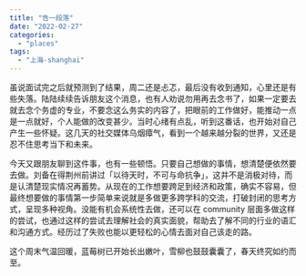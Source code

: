 ```yaml
---
title: "告一段落"
date: "2022-02-27"
categories: 
  - "places"
tags: 
  - "上海-shanghai"
---
```


虽说面试完之后就预测到了结果，周二还是忐忑，最后没有收到通知，心里还是有些失落。陆陆续续告诉朋友这个消息，也有人劝说勿用再去念书了，如果一定要去就去念个务虚的专业，不要念这么务实的内容了，把眼前的工作做好，能推动一点是一点就好，个人能做的改变甚少。当时心绪有点乱，听到这番话，也开始对自己产生一些怀疑。这几天的社交媒体乌烟瘴气，看到一个越来越分裂的世界，又还是忍不住思考当下和未来。  
  
今天又跟朋友聊到这件事，也有一些顿悟。只要自己想做的事情，想清楚便依然要去做。刘备在得荆州前讲过「以待天时，不可与命抗争」，这并不是消极对待，而是认清楚现实情况再蓄势。从现在的工作想要跨足到经济和政策，确实不容易，但最终想要做的事情第一步简单来说就是多做更多跨学科的交流，打破封闭的思考方式，呈现多种视角。没能有机会系统性去做，还可以在 community 层面多做这样的尝试，也通过这样的尝试去理解社会的真实面貌，帮助去了解不同的行业的语汇和沟通方式。经历过了失败也能以更轻松的心情去面对自己该走的路。  
  
这个周末气温回暖，蓝莓树已开始长出嫩叶，雪柳也鼓鼓囊囊了，春天终究如约而至。
